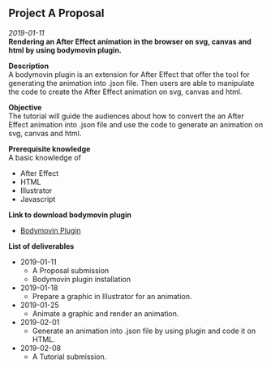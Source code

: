 ## Project A Proposal
*2019-01-11*
<br>**Rendering an After Effect animation in the browser on svg, canvas and html by using bodymovin plugin.**

**Description**
<br>A bodymovin plugin is an extension for After Effect that offer the tool for generating the animation into .json file. Then users are able to manipulate the code to create the After Effect animation on svg, canvas and html.
	
**Objective**
<br>The tutorial will guide the audiences about how to convert the an After Effect animation into .json file and use the code to generate an animation on svg, canvas and html.
	
**Prerequisite knowledge**
<br>A basic knowledge of 
- After Effect
- HTML
- Illustrator
- Javascript
 

**Link to download bodymovin plugin**
- [Bodymovin Plugin](https://aescripts.com/bodymovin/)

**List of deliverables**
- 2019-01-11	
	- A Proposal submission
	- Bodymovin plugin installation
- 2019-01-18
	- Prepare a graphic in Illustrator for an animation.
- 2019-01-25
	- Animate a graphic and render an animation.
- 2019-02-01
	- Generate an animation into .json file by using plugin and code it on HTML.
- 2019-02-08
	- A Tutorial submission.
